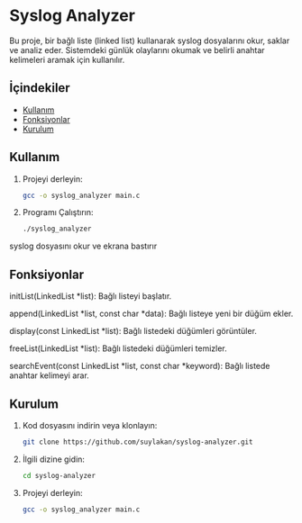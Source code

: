 # Syslog Analyzer

Bu proje, bir bağlı liste (linked list) kullanarak syslog dosyalarını okur, saklar ve analiz eder. Sistemdeki günlük olaylarını okumak ve belirli anahtar kelimeleri aramak için kullanılır.

## İçindekiler

- [Kullanım](#kullanım)
- [Fonksiyonlar](#fonksiyonlar)
- [Kurulum](#kurulum)

## Kullanım

1. Projeyi derleyin:
   ```sh
   gcc -o syslog_analyzer main.c
2. Programı Çalıştırın:
   ```sh
   ./syslog_analyzer

  syslog dosyasını okur ve ekrana bastırır

## Fonksiyonlar
   
   initList(LinkedList *list): Bağlı listeyi başlatır.

   append(LinkedList *list, const char *data): Bağlı listeye yeni bir düğüm ekler.

   display(const LinkedList *list): Bağlı listedeki düğümleri görüntüler.

   freeList(LinkedList *list): Bağlı listedeki düğümleri temizler.

   searchEvent(const LinkedList *list, const char *keyword): Bağlı listede anahtar kelimeyi arar.
   
## Kurulum
1. Kod dosyasını indirin veya klonlayın:
   ```sh
   git clone https://github.com/suylakan/syslog-analyzer.git
   
2. İlgili dizine gidin:
   ```sh
   cd syslog-analyzer
   
3. Projeyi derleyin:
   ```sh
   gcc -o syslog_analyzer main.c
